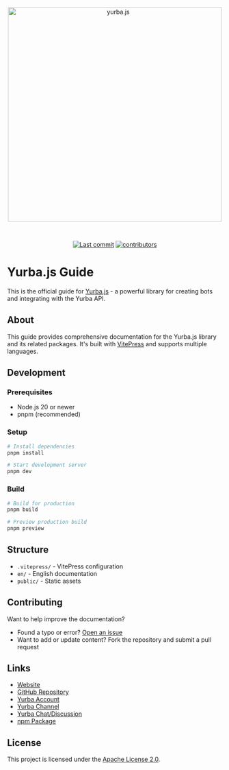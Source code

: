 <div align="center">
  <br />
  <p>
    <a href="https://yurba.js.org"><img src="https://yurba.js.org/banner.svg" width="500" alt="yurba.js" /></a>
  </p>
  <br />
  <p>
    <a href="https://github.com/yurbajs/yurba.js/commits/main"><img src="https://img.shields.io/github/last-commit/yurbajs/yurba.js.svg?logo=github&logoColor=ffffff" alt="Last commit" /></a>
    <a href="https://github.com/yurbajs/yurba.js/graphs/contributors"><img src="https://img.shields.io/github/contributors/yurbajs/yurba.js.svg?maxAge=3600&logo=github&logoColor=fff&color=00c7be" alt="contributors" /></a>
  </p>
</div>

# Yurba.js Guide

This is the official guide for [Yurba.js](https://github.com/yurbajs/yurba.js) - a powerful library for creating bots and integrating with the Yurba API.

## About

This guide provides comprehensive documentation for the Yurba.js library and its related packages. It's built with [VitePress](https://vitepress.dev/) and supports multiple languages.

## Development

### Prerequisites

- Node.js 20 or newer
- pnpm (recommended)

### Setup

```sh
# Install dependencies
pnpm install

# Start development server
pnpm dev
```

### Build

```sh
# Build for production
pnpm build

# Preview production build
pnpm preview
```

## Structure

- `.vitepress/` - VitePress configuration
- `en/` - English documentation
- `public/` - Static assets

## Contributing

Want to help improve the documentation?

- Found a typo or error? [Open an issue](https://github.com/yurbajs/yurba.js/issues/new)
- Want to add or update content? Fork the repository and submit a pull request

## Links

- [Website](https://yurba.js.org)
- [GitHub Repository](https://github.com/yurbajs/yurba.js)
- [Yurba Account](https://me.yurba.one/yurbajs)
- [Yurba Channel](https://me.yurba.one/yjs)
- [Yurba Chat/Discussion](https://me.yurba.one/yurba.js)
- [npm Package](https://www.npmjs.com/package/yurba.js)

## License

This project is licensed under the [Apache License 2.0](LICENSE).